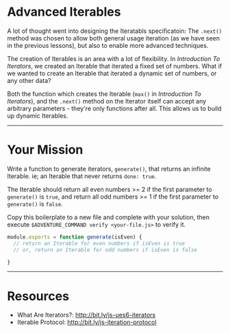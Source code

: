 # Advanced Iterables

A lot of thought went into designing the Iteratabls specificatoin: The `.next()`
method was chosen to allow both general usage iteration (as we have seen in the
previous lessons), but also to enable more advanced techniques.

The creation of Iterables is an area with a lot of flexibility. In _Introduction
To Iterators_, we created an Iterable that iterated a fixed set of numbers.
What if we wanted to create an Iterable that iterated a dynamic set of
numbers, or any other data?

Both the function which creates the Iterable (`max()` in _Introduction To
Iterators_), and the `.next()` method on the Iterator itself can accept any
arbitrary parameters - they're only functions after all. This allows us to build
up dynamic Iterables.

----

# Your Mission

Write a function to generate iterators, `generate()`, that returns an infinite
Iterable. ie; an Iterable that never returns `done: true`.

The Iterable should return all even numbers >= 2 if the first parameter to
`generate()` is `true`, and return all odd numbers >= 1 if the first parameter
to `generate()` is `false`.

Copy this boilerplate to a new file and complete with your solution, then
execute `$ADVENTURE_COMMAND verify <your-file.js>` to verify it.

```js
module.exports = function generate(isEven) {
  // return an Iterable for even numbers if isEven is true
  // or, return an Iterable for odd numbers if isEven is false

}
```

----

# Resources

 * What Are Iterators?: http://bit.ly/js-ues6-iterators
 * Iterable Protocol: http://bit.ly/js-iteration-protocol

